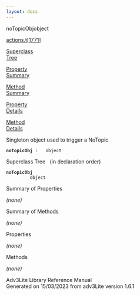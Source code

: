 ```yaml
---
layout: docs
---
```

<span class="title">noTopicObj</span><span class="type">object</span>

[actions.t](../file/actions.t.html)\[[1771](../source/actions.t.html#1771)\]

[Superclass  
Tree](#_SuperClassTree_)

[Property  
Summary](#_PropSummary_)

[Method  
Summary](#_MethodSummary_)

[Property  
Details](#_Properties_)

[Method  
Details](#_Methods_)



Singleton object used to trigger a NoTopic

**`noTopicObj`**` :   object`



<span id="_SuperClassTree_"></span>



<span class="hdln">Superclass Tree</span>   (in declaration order)



**`noTopicObj`**  
`         object`  
<span id="_PropSummary_"></span>



<span class="hdln">Summary of Properties</span>  





*(none)* <span id="_MethodSummary_"></span>



<span class="hdln">Summary of Methods</span>  





*(none)* <span id="_Properties_"></span>



<span class="hdln">Properties</span>  



*(none)* <span id="_Methods_"></span>



<span class="hdln">Methods</span>  



*(none)*



Adv3Lite Library Reference Manual  
Generated on 15/03/2023 from adv3Lite version 1.6.1


